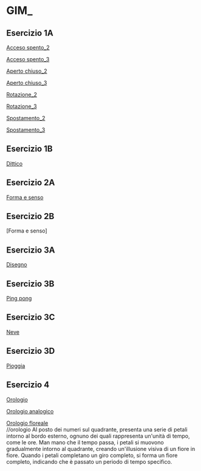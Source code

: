 # GIM_

## Esercizio 1A
[Acceso spento_2](Esercizio_1A/acceso_spento_2.html)

[Acceso spento_3](Esercizio_1A/acceso_spento_3.html)  

[Aperto chiuso_2](Esercizio_1A/aperto_chiuso_2.html)   

[Aperto chiuso_3](Esercizio_1A/aperto_chiuso_3.html)   

[Rotazione_2](Esercizio_1A/rotazione_2.html)  

[Rotazione_3](Esercizio_1A/rotazione_3.html)  

[Spostamento_2](Esercizio_1A/spostamento_2.html)  

[Spostamento_3](Esercizio_1A/spostamento_3.html)  

## Esercizio 1B
[Dittico](https://ariannaaprosio.github.io/GIM_/Esercizio_1B/template/indexA.html)

## Esercizio 2A
[Forma e senso](https://ariannaaprosio.github.io/GIM_/Esercizio_2A/index.html)

## Esercizio 2B
[Forma e senso]

## Esercizio 3A
[Disegno](https://ariannaaprosio.github.io/GIM_/Esercizio_3/1_disegno/index.html)

## Esercizio 3B
[Ping pong](https://ariannaaprosio.github.io/GIM_/Esercizio_3/2_pong/index.html)

## Esercizio 3C
[Neve](https://ariannaaprosio.github.io/GIM_/Esercizio_3/3_neve/index.html)

## Esercizio 3D
[Pioggia](https://ariannaaprosio.github.io/GIM_/Esercizio_3/4_pioggia/index.html)

## Esercizio 4
[Orologio](https://ariannaaprosio.github.io/GIM_/Esercizio_4/1_orologio/index.html)

[Orologio analogico](https://ariannaaprosio.github.io/GIM_/Esercizio_4/3_orologio_analogico/index.html)

[Orologio floreale](https://ariannaaprosio.github.io/GIM_/Esercizio_4/2_orologio_digitale/index.html)    
//orologio Al posto dei numeri sul quadrante, presenta una serie di petali intorno al bordo esterno, ognuno dei quali rappresenta un'unità di tempo, come le ore.  Man mano che il tempo passa, i petali si muovono gradualmente intorno al quadrante, creando un'illusione visiva di un fiore in fiore. Quando i petali completano un giro completo, si forma un fiore completo, indicando che è passato un periodo di tempo specifico.
